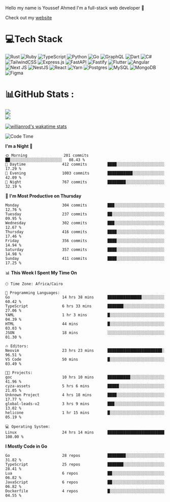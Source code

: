 Hello my name is Youssef Ahmed I'm a full-stack web developer 👋

Check out my [website](https://youssefahmed.vercel.app)
 
# 💻Tech Stack

![Rust](https://img.shields.io/badge/rust-%23000000.svg?style=for-the-badge&logo=rust&logoColor=white) ![Ruby](https://img.shields.io/badge/ruby-%23CC342D.svg?style=for-the-badge&logo=ruby&logoColor=white) ![TypeScript](https://img.shields.io/badge/typescript-%23007ACC.svg?style=for-the-badge&logo=typescript&logoColor=white) ![Python](https://img.shields.io/badge/python-3670A0?style=for-the-badge&logo=python&logoColor=ffdd54) ![Go](https://img.shields.io/badge/go-%2300ADD8.svg?style=for-the-badge&logo=go&logoColor=white) ![GraphQL](https://img.shields.io/badge/-GraphQL-E10098?style=for-the-badge&logo=graphql&logoColor=white) ![Dart](https://img.shields.io/badge/dart-%230175C2.svg?style=for-the-badge&logo=dart&logoColor=white) ![C#](https://img.shields.io/badge/c%23-%23239120.svg?style=for-the-badge&logo=c-sharp&logoColor=white) ![TailwindCSS](https://img.shields.io/badge/tailwindcss-%2338B2AC.svg?style=for-the-badge&logo=tailwind-css&logoColor=white) ![Express.js](https://img.shields.io/badge/express.js-%23404d59.svg?style=for-the-badge&logo=express&logoColor=%2361DAFB) ![FastAPI](https://img.shields.io/badge/FastAPI-005571?style=for-the-badge&logo=fastapi) ![Fastify](https://img.shields.io/badge/fastify-%23000000.svg?style=for-the-badge&logo=fastify&logoColor=white) ![Flutter](https://img.shields.io/badge/Flutter-%2302569B.svg?style=for-the-badge&logo=Flutter&logoColor=white) ![Angular](https://img.shields.io/badge/angular-%23DD0031.svg?style=for-the-badge&logo=angular&logoColor=white) ![Next JS](https://img.shields.io/badge/Next-black?style=for-the-badge&logo=next.js&logoColor=white) ![NestJS](https://img.shields.io/badge/nestjs-%23E0234E.svg?style=for-the-badge&logo=nestjs&logoColor=white) ![React](https://img.shields.io/badge/react-%2320232a.svg?style=for-the-badge&logo=react&logoColor=%2361DAFB) ![Yarn](https://img.shields.io/badge/yarn-%232C8EBB.svg?style=for-the-badge&logo=yarn&logoColor=white) ![Postgres](https://img.shields.io/badge/postgres-%23316192.svg?style=for-the-badge&logo=postgresql&logoColor=white) ![MySQL](https://img.shields.io/badge/mysql-%2300f.svg?style=for-the-badge&logo=mysql&logoColor=white) ![MongoDB](https://img.shields.io/badge/MongoDB-%234ea94b.svg?style=for-the-badge&logo=mongodb&logoColor=white)     ![Figma](https://img.shields.io/badge/figma-%23F24E1E.svg?style=for-the-badge&logo=figma&logoColor=white)

# 📊GitHub Stats :

![](https://github-readme-stats.vercel.app/api?username=joetifa2003&theme=tokyonight&hide_border=false&include_all_commits=false&count_private=false)<br/>
![](https://github-readme-streak-stats.herokuapp.com/?user=joetifa2003&theme=tokyonight&hide_border=false)<br/>

[![willianrod's wakatime stats](https://github-readme-stats.vercel.app/api/wakatime?username=joetifa2003&layout=compact)](https://github.com/anuraghazra/github-readme-stats)
<!--START_SECTION:waka-->
![Code Time](http://img.shields.io/badge/Code%20Time-4%2C416%20hrs%2031%20mins-blue)

**I'm a Night 🦉** 

```text
🌞 Morning                201 commits         ██░░░░░░░░░░░░░░░░░░░░░░░   08.43 % 
🌆 Daytime                412 commits         ████░░░░░░░░░░░░░░░░░░░░░   17.29 % 
🌃 Evening                1003 commits        ███████████░░░░░░░░░░░░░░   42.09 % 
🌙 Night                  767 commits         ████████░░░░░░░░░░░░░░░░░   32.19 % 
```
📅 **I'm Most Productive on Thursday** 

```text
Monday                   304 commits         ███░░░░░░░░░░░░░░░░░░░░░░   12.76 % 
Tuesday                  237 commits         ██░░░░░░░░░░░░░░░░░░░░░░░   09.95 % 
Wednesday                302 commits         ███░░░░░░░░░░░░░░░░░░░░░░   12.67 % 
Thursday                 416 commits         ████░░░░░░░░░░░░░░░░░░░░░   17.46 % 
Friday                   356 commits         ████░░░░░░░░░░░░░░░░░░░░░   14.94 % 
Saturday                 357 commits         ████░░░░░░░░░░░░░░░░░░░░░   14.98 % 
Sunday                   411 commits         ████░░░░░░░░░░░░░░░░░░░░░   17.25 % 
```


📊 **This Week I Spent My Time On** 

```text
🕑︎ Time Zone: Africa/Cairo

💬 Programming Languages: 
Go                       14 hrs 38 mins      ███████████████░░░░░░░░░░   60.42 % 
TypeScript               6 hrs 33 mins       ███████░░░░░░░░░░░░░░░░░░   27.06 % 
YAML                     1 hr 3 mins         █░░░░░░░░░░░░░░░░░░░░░░░░   04.39 % 
HTML                     44 mins             █░░░░░░░░░░░░░░░░░░░░░░░░   03.03 % 
JSON                     18 mins             ░░░░░░░░░░░░░░░░░░░░░░░░░   01.30 % 

🔥 Editors: 
Neovim                   23 hrs 23 mins      ████████████████████████░   96.51 % 
VS Code                  50 mins             █░░░░░░░░░░░░░░░░░░░░░░░░   03.49 % 

🐱‍💻 Projects: 
goc                      10 hrs 10 mins      ██████████░░░░░░░░░░░░░░░   41.96 % 
cyza-assets              5 hrs 6 mins        █████░░░░░░░░░░░░░░░░░░░░   21.05 % 
Unknown Project          4 hrs 18 mins       ████░░░░░░░░░░░░░░░░░░░░░   17.77 % 
global-leads-v2          3 hrs 9 mins        ███░░░░░░░░░░░░░░░░░░░░░░   13.02 % 
helicone                 1 hr 15 mins        █░░░░░░░░░░░░░░░░░░░░░░░░   05.19 % 

💻 Operating System: 
Linux                    24 hrs 14 mins      █████████████████████████   100.00 % 
```

**I Mostly Code in Go** 

```text
Go                       28 repos            ████████░░░░░░░░░░░░░░░░░   31.82 % 
TypeScript               25 repos            ███████░░░░░░░░░░░░░░░░░░   28.41 % 
Lua                      6 repos             ██░░░░░░░░░░░░░░░░░░░░░░░   06.82 % 
JavaScript               6 repos             ██░░░░░░░░░░░░░░░░░░░░░░░   06.82 % 
Dockerfile               4 repos             █░░░░░░░░░░░░░░░░░░░░░░░░   04.55 % 
```




<!--END_SECTION:waka-->
